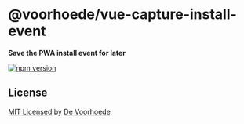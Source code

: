 # @voorhoede/vue-capture-install-event

**Save the PWA install event for later**

[![npm version](https://img.shields.io/npm/v/@voorhoede/vue-capture-install-event)](https://www.npmjs.com/package/@voorhoede/vue-capture-install-event)

## License

[MIT Licensed](license) by [De Voorhoede](https://www.voorhoede.nl)